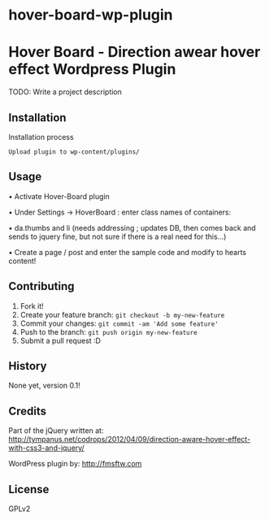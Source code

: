 # hover-board-wp-plugin

# Hover Board - Direction awear hover effect Wordpress Plugin

TODO: Write a project description

## Installation

Installation process

	Upload plugin to wp-content/plugins/

## Usage

•	Activate Hover-Board plugin

•	Under Settings -> HoverBoard : enter class names of containers:

•	da.thumbs and li (needs addressing ; updates DB, then comes back and sends to jquery fine, but not sure if there is a real need for this...)

•	Create a page / post and enter the sample code and modify to hearts content!

## Contributing

1. Fork it!
2. Create your feature branch: `git checkout -b my-new-feature`
3. Commit your changes: `git commit -am 'Add some feature'`
4. Push to the branch: `git push origin my-new-feature`
5. Submit a pull request :D

## History

None yet, version 0.1!

## Credits

Part of the jQuery written at: http://tympanus.net/codrops/2012/04/09/direction-aware-hover-effect-with-css3-and-jquery/

WordPress plugin by: http://fmsftw.com

## License

GPLv2
